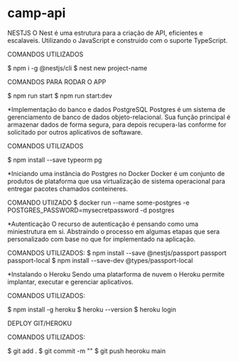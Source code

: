 # camp-api
NESTJS
O Nest é uma estrutura para a criação de API, eficientes e escalaveis. Utilizando o JavaScript e construido com o suporte TypeScript.

COMANDOS UTILIZADOS

$ npm i -g @nestjs/cli
$ nest new project-name

COMANDOS PARA RODAR O APP

$ npm run start
$ npm run start:dev

*Implementação do banco e dados PostgreSQL
Postgres é um sistema de gerenciamento de banco de dados objeto-relacional. Sua função principal é armazenar dados de forma segura, para depois recupera-las conforme for solicitado por outros aplicativos de softaware. 

COMANDOS UTILIZADOS

$ npm install --save typeorm pg

*Iniciando uma instância do Postgres no Docker 
Docker é um conjunto de produtos de plataforma que usa virtualização de sistema operacional para entregar pacotes chamados conteineres.

COMANDO UTIIZADO
$ docker run --name some-postgres -e POSTGRES_PASSWORD=mysecretpassword -d postgres

*Autenticação
O recurso de autenticação é pensando como uma miniestrutura em si. Abstraindo o processo em algumas etapas que sera personalizado com base no que for implementado na aplicação.

COMANDOS UTILIZADOS:
$ npm install --save @nestjs/passport passport passport-local
$ npm install --save-dev @types/passport-local


*Instalando o Heroku
Sendo uma platarforma de nuvem o Heroku permite implantar, executar e gerenciar aplicativos. 


COMANDOS UTILIZADOS:

$ npm install -g heroku
$ heroku --version
$ heroku login

DEPLOY GIT/HEROKU

COMANDOS UTILIZADOS:

$ git add .
$ git commit -m ""
$ git push heoroku main